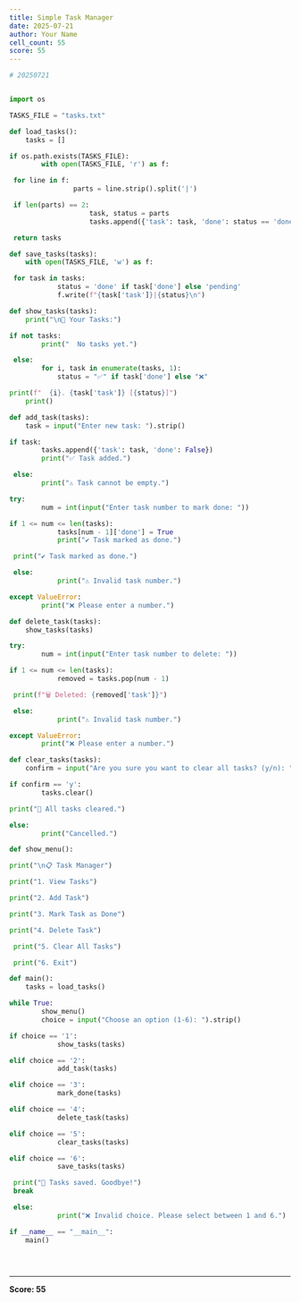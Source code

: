 ```yaml
---
title: Simple Task Manager
date: 2025-07-21
author: Your Name
cell_count: 55
score: 55
---
```


```python
# 20250721
```


```python

```


```python
import os
```


```python
TASKS_FILE = "tasks.txt"
```


```python
def load_tasks():
    tasks = []
```


```python
if os.path.exists(TASKS_FILE):
        with open(TASKS_FILE, 'r') as f:
```


```python
 for line in f:
                parts = line.strip().split('|')
```


```python
 if len(parts) == 2:
                    task, status = parts
                    tasks.append({'task': task, 'done': status == 'done'})
```


```python
 return tasks
```


```python
def save_tasks(tasks):
    with open(TASKS_FILE, 'w') as f:
```


```python
 for task in tasks:
            status = 'done' if task['done'] else 'pending'
            f.write(f"{task['task']}|{status}\n")
```


```python
def show_tasks(tasks):
    print("\n📝 Your Tasks:")
```


```python
if not tasks:
        print("  No tasks yet.")
```


```python
 else:
        for i, task in enumerate(tasks, 1):
            status = "✅" if task['done'] else "❌"
```


```python
print(f"  {i}. {task['task']} [{status}]")
    print()
```


```python
def add_task(tasks):
    task = input("Enter new task: ").strip()
```


```python
if task:
        tasks.append({'task': task, 'done': False})
        print("✅ Task added.")
```


```python
 else:
        print("⚠️ Task cannot be empty.")
```


```python
try:
        num = int(input("Enter task number to mark done: "))
```


```python
if 1 <= num <= len(tasks):
            tasks[num - 1]['done'] = True
            print("✔️ Task marked as done.")
```


```python
 print("✔️ Task marked as done.")
```


```python
 else:
            print("⚠️ Invalid task number.")
```


```python
except ValueError:
        print("❌ Please enter a number.")
```


```python
def delete_task(tasks):
    show_tasks(tasks)
```


```python
try:
        num = int(input("Enter task number to delete: "))
```


```python
if 1 <= num <= len(tasks):
            removed = tasks.pop(num - 1)
```


```python
 print(f"🗑️ Deleted: {removed['task']}")
```


```python
 else:
            print("⚠️ Invalid task number.")
```


```python
except ValueError:
        print("❌ Please enter a number.")

```


```python
def clear_tasks(tasks):
    confirm = input("Are you sure you want to clear all tasks? (y/n): ").lower()
```


```python
if confirm == 'y':
        tasks.clear()
```


```python
print("🧹 All tasks cleared.")
```


```python
else:
        print("Cancelled.")
```


```python
def show_menu():
```


```python
print("\n📋 Task Manager")
```


```python
print("1. View Tasks")
```


```python
print("2. Add Task")
```


```python
print("3. Mark Task as Done")
```


```python
print("4. Delete Task")
```


```python
 print("5. Clear All Tasks")
```


```python
 print("6. Exit")
```


```python
def main():
    tasks = load_tasks()
```


```python
while True:
        show_menu()
        choice = input("Choose an option (1-6): ").strip()
```


```python
if choice == '1':
            show_tasks(tasks)
```


```python
elif choice == '2':
            add_task(tasks)
```


```python
elif choice == '3':
            mark_done(tasks)
```


```python
elif choice == '4':
            delete_task(tasks)
```


```python
elif choice == '5':
            clear_tasks(tasks)
```


```python
elif choice == '6':
            save_tasks(tasks)
```


```python
 print("💾 Tasks saved. Goodbye!")
 break
```


```python
 else:
            print("❌ Invalid choice. Please select between 1 and 6.")
```


```python
if __name__ == "__main__":
    main()
```


```python

```


```python

```


```python

```


---
**Score: 55**